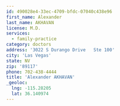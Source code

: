 ```yaml
---
id: 490028e4-33ec-4709-bfdc-07040c438e96
first_name: Alexander
last_name: AKHAVAN
license: M.D.
services:
  - family-practice
category: doctors
address: '3022 S Durango Drive   Ste 100'
city: 'Las Vegas'
state: NV
zip: '89117'
phone: 702-438-4444
title: 'Alexander AKHAVAN'
_geoloc:
  lng: -115.28205
  lat: 36.140974
---
```

